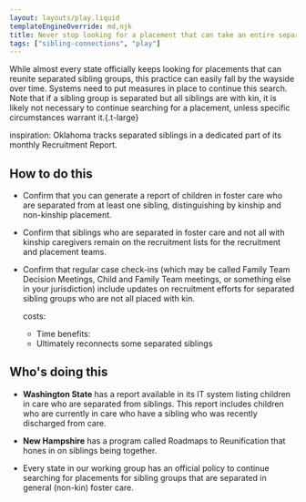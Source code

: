 ```yaml
---
layout: layouts/play.liquid
templateEngineOverride: md,njk
title: Never stop looking for a placement that can take an entire separated sibling group
tags: ["sibling-connections", "play"]
---
```


While almost every state officially keeps looking for placements that can reunite separated sibling groups, this practice can easily fall by the wayside over time. Systems need to put measures in place to continue this search. Note that if a sibling group is separated but all siblings are with kin, it is likely not necessary to continue searching for a placement, unless specific circumstances warrant it.{.t-large}

  inspiration: Oklahoma tracks separated siblings in a dedicated part of its monthly Recruitment Report.

## How to do this

* Confirm that you can generate a report of children in foster care who are separated from at least one sibling, distinguishing by kinship and non-kinship placement.

* Confirm that siblings who are separated in foster care and not all with kinship caregivers remain on the recruitment lists for the recruitment and placement teams.

* Confirm that regular case check-ins (which may be called Family Team Decision Meetings, Child and Family Team meetings, or something else in your jurisdiction) include updates on recruitment efforts for separated sibling groups who are not all placed with kin.

  costs:
    - Time
  benefits:
    - Ultimately reconnects some separated siblings

## Who's doing this

* **Washington State** has a report available in its IT system listing children in care who are separated from siblings. This report includes children who are currently in care who have a sibling who was recently discharged from care.

* **New Hampshire** has a program called Roadmaps to Reunification that hones in on siblings being together.

* Every state in our working group has an official policy to continue searching for placements for sibling groups that are separated in general (non-kin) foster care.